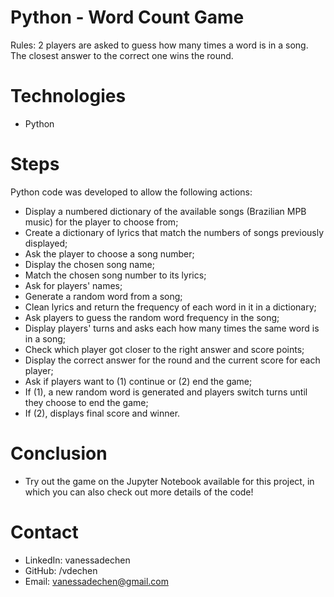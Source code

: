 # Python - Word Count Game
Rules: 2 players are asked to guess how many times a word is in a song. The closest answer to the correct one wins the round.
 
# Technologies 
- Python 

# Steps
Python code was developed to allow the following actions:
- Display a numbered dictionary of the available songs (Brazilian MPB music) for the player to choose from;
- Create a dictionary of lyrics that match the numbers of songs previously displayed;
- Ask the player to choose a song number;
- Display the chosen song name;
- Match the chosen song number to its lyrics;
- Ask for players' names;
- Generate a random word from a song;  
- Clean lyrics and return the frequency of each word in it in a dictionary;
- Ask players to guess the random word frequency in the song;
- Display players' turns and asks each how many times the same word is in a song; 
- Check which player got closer to the right answer and score points;
- Display the correct answer for the round and the current score for each player;
- Ask if players want to (1) continue or (2) end the game;
- If (1), a new random word is generated and players switch turns until they choose to end the game;
- If (2), displays final score and winner.  

# Conclusion
- Try out the game on the Jupyter Notebook available for this project, in which you can also check out more details of the code!

# Contact
- LinkedIn: vanessadechen
- GitHub: /vdechen
- Email: vanessadechen@gmail.com

